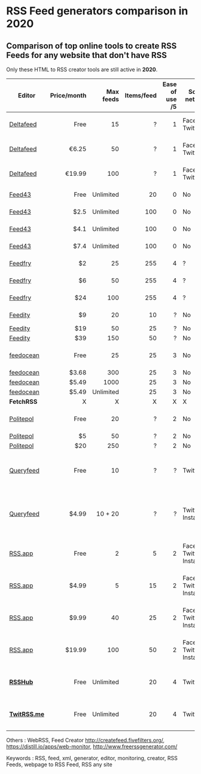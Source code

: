 # RSS Feed generators comparison in 2020

## Comparison of top online tools to create RSS Feeds for any website that don't have RSS

Only these HTML to RSS creator tools are still active in **2020**.

| Editor    | Price/month | Max feeds | Items/feed | Ease of use /5 | Social network    | Limitations |
|-----------|------------:|----------:|-----------:|---------------:|-------------------|------------- |
| [Deltafeed](https://bitreading.com/deltafeed/info/deltafeed-pricing-plans/) |        Free |        15 |          ? |              1 | Facebook, Twitter |            No backward integration |
| [Deltafeed](https://bitreading.com/deltafeed/info/deltafeed-pricing-plans/) |       €6.25 |        50 |          ? |              1 | Facebook, Twitter |            No backward integration |
| [Deltafeed](https://bitreading.com/deltafeed/info/deltafeed-pricing-plans/) |      €19.99 |       100 |          ? |              1 | Facebook, Twitter |            No backward integration |
| [Feed43](https://feed43.com/upgrade.html#personal)    |          Free |         Unlimited |          20 |              0 | No                | DIY feed creation  |
| [Feed43](https://feed43.com/upgrade.html#personal)    |          $2.5 |         Unlimited |          100 |              0 | No                | DIY feed creation |
| [Feed43](https://feed43.com/upgrade.html#personal)    |          $4.1 |         Unlimited |          100 |              0 | No                | DIY feed creation |
| [Feed43](https://feed43.com/upgrade.html#personal)    |          $7.4 |         Unlimited |          100 |              0 | No                | DIY feed creation |
| [Feedfry](https://feedfry.com/pricing)        |          $2 |         25 |          255 |              4 | ?                |          Limited config   |
| [Feedfry](https://feedfry.com/pricing)        |          $6 |         50 |          255 |              4 | ?                |          Limited config   |
| [Feedfry](https://feedfry.com/pricing)        |          $24 |         100 |          255 |              4 | ?                |          Limited config   |
| [Feedity](https://feedity.com/plans.aspx)        |          $9 |         20 |          10 |              ? | No                |          Headline + link only   |
| [Feedity](https://feedity.com/plans.aspx)        |          $19 |         50 |          25 |              ? | No                |          ?   |
| [Feedity](https://feedity.com/plans.aspx)        |          $39 |         150 |          50 |              ? | No                |          ?   |
| [feedocean](https://feedocean.com/pricing) |        Free |        25 |         25 |              3 | No                |           Title + description only  |
| [feedocean](https://feedocean.com/pricing) |       $3.68 |       300 |         25 |              3 | No                |            ? |
| [feedocean](https://feedocean.com/pricing) |       $5.49 |      1000 |         25 |              3 | No                |            ? |
| [feedocean](https://feedocean.com/pricing) |       $5.49 | Unlimited |         25 |              3 | No                |            ? |
| **FetchRSS**  |           X |         X |          X |              X | X                 |             |
| [Politepol](https://politepol.com/en/prices) |       Free | 20 |         ? |              2 | No                |            Very limited config |
| [Politepol](https://politepol.com/en/prices) |       $5 | 50 |         ? |              2 | No                |            ? |
| [Politepol](https://politepol.com/en/prices) |       $20 | 250 |         ? |              2 | No                |            ? |
| [Queryfeed](http://www.queryfeed.net/pages/pricing/) |       Free | 10 |         ? |              ? | Twitter                |            Twitter only, monitor search terms |
| [Queryfeed](http://www.queryfeed.net/pages/pricing/) |       $4.99 | 10 + 20 |         ? |              ? | Twitter, Instagram           |            Twitter and Instagram only, monitor search terms |
| [RSS.app](https://rss.app/plans) |       Free | 2 |         5 |              2 | Facebook, Twitter, Instagram                |            Only efficient for social networks |
| [RSS.app](https://rss.app/plans) |       $4.99 | 5 |         15 |              2 | Facebook, Twitter, Instagram                |          Only efficient for social networks |
| [RSS.app](https://rss.app/plans) |       $9.99 | 40 |         25 |              2 | Facebook, Twitter, Instagram                |            Only efficient for social networks |
| [RSS.app](https://rss.app/plans) |       $19.99 | 100 |         50 |              2 | Facebook, Twitter, Instagram                |            Only efficient for social networks |
| [**RSSHub**](https://docs.rsshub.app/en/) |       Free | Unlimited |         20 |              4 | Twitter                |            Any source but I tested only Twitter. |
| [**TwitRSS.me**](http://www.twitrss.me/) |       Free | Unlimited |         20 |              4 | Twitter                |            Only Twitter but does it well. |

Others : WebRSS, Feed Creator http://createfeed.fivefilters.org/, https://distill.io/apps/web-monitor, http://www.freerssgenerator.com/

Keywords : RSS, feed, xml, generator, editor, monitoring, creator, RSS Feeds, webpage to RSS Feed, RSS any site
